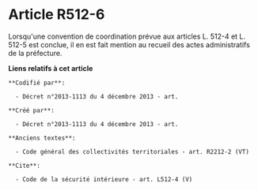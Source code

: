# Article R512-6

Lorsqu'une convention de coordination prévue aux articles L. 512-4 et L. 512-5 est conclue, il en est fait mention au recueil
des actes administratifs de la préfecture.

**Liens relatifs à cet article**

	**Codifié par**:

	  - Décret n°2013-1113 du 4 décembre 2013 - art.

	**Créé par**:

	  - Décret n°2013-1113 du 4 décembre 2013 - art.

	**Anciens textes**:

	  - Code général des collectivités territoriales - art. R2212-2 (VT)

	**Cite**:

	  - Code de la sécurité intérieure - art. L512-4 (V)
